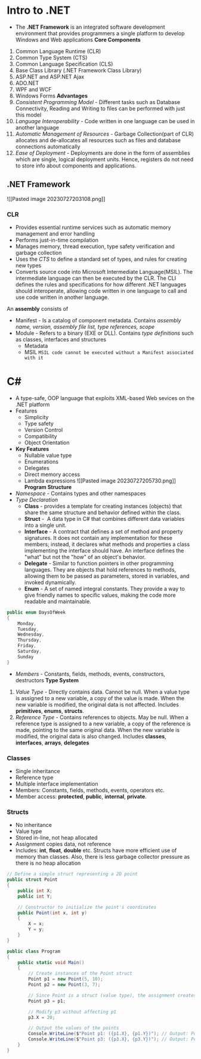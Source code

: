 # Intro to .NET
- The **.NET Framework** is an integrated software development environment that provides programmers a single platform to develop Windows and Web applications
**Core Components**
1. Common Language Runtime (CLR)
2. Common Type System (CTS)
3. Common Language Specification (CLS)
4. Base Class Library (.NET Framework Class Library)
5. ASP.NET and ASP.NET Ajax
6. ADO.NET
7. WPF and WCF
8. Windows Forms
**Advantages**
1. *Consistent Programming Model* - Different tasks such as Database Connectivity, Reading and Writing to files can be performed with just this model
2. *Language Interoperability* - Code written in one language can be used in another language
3. *Automatic Management of Resources* - Garbage Collection(part of CLR) allocates and de-allocates all resources such as files and database connections automatically
4. *Ease of Deployment* - Deployments are done in the form of assemblies which are single, logical deployment units. Hence, registers do not need to store info about components and applications.

## .NET Framework
![[Pasted image 20230727203108.png]]
### CLR
- Provides essential runtime services such as automatic memory management and error handling
- Performs just-in-time compilation
- Manages memory, thread execution, type safety verification and garbage collection
- Uses the *CTS*  to define a standard set of types, and rules for creating new types
- Converts source code into Microsoft Intermediate Language(MSIL). The intermediate language can then be executed by the CLR. The CLI defines the rules and specifications for how different .NET languages should interoperate, allowing code written in one language to call and use code written in another language.

 An **assembly** consists of
 - Manifest - Is a catalog of component metadata. Contains *assembly name, version, assembly file list, type references, scope*
 - Module - Refers to a binary (EXE or DLL). Contains *type definitions* such as classes, interfaces and structures
	 - Metadata
	 - MSIL
`MSIL code cannot be executed without a Manifest associated with it`

# C\#
- A type-safe, OOP language that exploits XML-based Web sevices on the .NET platform
- Features
	- Simplicity
	- Type safety
	- Version Control
	- Compatibility
	- Object Orientation
- **Key Features**
	- Nullable value type
	- Enumerations
	- Delegates
	- Direct memory access
	- Lambda expressions
![[Pasted image 20230727205730.png]]
**Program Structure**
- *Namespace* - Contains types and other namespaces
- *Type Declaration*
	- **Class** - provides a template for creating instances (objects) that share the same structure and behavior defined within the class.
	- **Struct** -  A data type in C# that combines different data variables into a single unit.
	- **Interface** - A contract that defines a set of method and property signatures. It does not contain any implementation for these members; instead, it declares what methods and properties a class implementing the interface should have. An interface defines the "what" but not the "how" of an object's behavior.
	- **Delegate** - Similar to function pointers in other programming languages. They are objects that hold references to methods, allowing them to be passed as parameters, stored in variables, and invoked dynamically.
	- **Enum** - A set of named integral constants. They provide a way to give friendly names to specific values, making the code more readable and maintainable.

```csharp
public enum DaysOfWeek
{
	Monday,
	Tuesday,
	Wednesday,
	Thursday,
	Friday,
	Saturday,
	Sunday
}
```
- *Members* - Constants, fields, methods, events, constructors, destructors
**Type System**
1. *Value Type* - Directly contains data. Cannot be null. When a value type is assigned to a new variable, a copy of the value is made. When the new variable is modified, the original data is not affected. Includes **primitives**, **enums**, **structs**.
2. *Reference Type* - Contains references to objects. May be null. When a reference type is assigned to a new variable, a copy of the reference is made, pointing to the same original data. When the new variable is modified, the original data is also changed. Includes **classes**, **interfaces**, **arrays**, **delegates**

### Classes
- Single inheritance
- Reference type
- Multiple interface implementation
- Members: Constants, fields, methods, events, operators etc.
- Member access: **protected**, **public**, **internal**, **private**.
### Structs
- No inheritance
- Value type
- Stored in-line, not heap allocated
- Assignment copies data, not reference
- Includes: **int**, **float**, **double** etc.
Structs have more efficient use of memory than classes. Also, there is less garbage collector pressure as there is no heap allocation
```csharp
// Define a simple struct representing a 2D point
public struct Point
{
    public int X;
    public int Y;

    // Constructor to initialize the point's coordinates
    public Point(int x, int y)
    {
        X = x;
        Y = y;
    }
}

public class Program
{
    public static void Main()
    {
        // Create instances of the Point struct
        Point p1 = new Point(5, 10);
        Point p2 = new Point(3, 7);

        // Since Point is a struct (value type), the assignment creates a copy
        Point p3 = p1;

        // Modify p3 without affecting p1
        p3.X = 20;

        // Output the values of the points
        Console.WriteLine($"Point p1: ({p1.X}, {p1.Y})"); // Output: Point p1: (5, 10)
        Console.WriteLine($"Point p3: ({p3.X}, {p3.Y})"); // Output: Point p3: (20, 10)
    }
}

```

